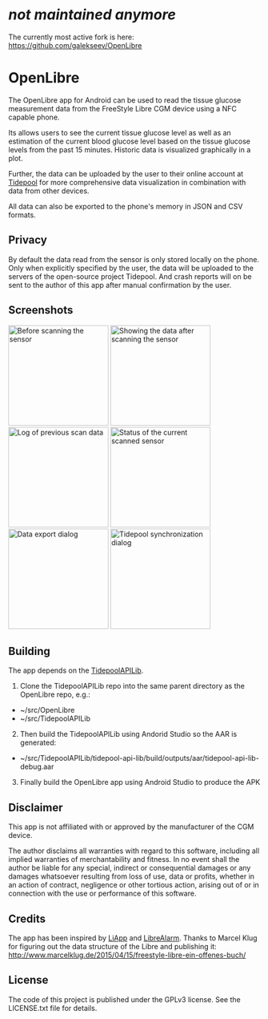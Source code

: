 # *not maintained anymore*
The currently most active fork is here: https://github.com/galekseev/OpenLibre

# OpenLibre
The OpenLibre app for Android can be used to read the tissue glucose measurement data from the FreeStyle Libre CGM device using a NFC capable phone.

Its allows users to see the current tissue glucose level as well as an estimation of the current blood glucose level based on the tissue glucose levels from the past 15 minutes.
Historic data is visualized graphically in a plot.

Further, the data can be uploaded by the user to their online account at [Tidepool](http://tidepool.org/) for more comprehensive data visualization in combination with data from other devices.

All data can also be exported to the phone's memory in JSON and CSV formats.


## Privacy
By default the data read from the sensor is only stored locally on the phone.
Only when explicitly specified by the user, the data will be uploaded to the servers of the open-source project Tidepool.
And crash reports will on be sent to the author of this app after manual confirmation by the user.


## Screenshots
<img title="Before scanning the sensor" src="../gh-pages/screenshots/start.png?raw=true" width="200"></img>
<img title="Showing the data after scanning the sensor" src="../gh-pages/screenshots/scan.png?raw=true" width="200"></img>
<img title="Log of previous scan data" src="../gh-pages/screenshots/log.png?raw=true" width="200"></img>
<img title="Status of the current scanned sensor" src="../gh-pages/screenshots/sensor.png?raw=true" width="200"></img>
<img title="Data export dialog" src="../gh-pages/screenshots/export.png?raw=true" width="200"></img>
<img title="Tidepool synchronization dialog" src="../gh-pages/screenshots/tidepool.png?raw=true" width="200"></img>


## Building
The app depends on the [TidepoolAPILib](https://github.com/DorianScholz/TidepoolAPILib).

1. Clone the TidepoolAPILib repo into the same parent directory as the OpenLibre repo, e.g.:
- ~/src/OpenLibre
- ~/src/TidepoolAPILib

2. Then build the TidepoolAPILib using Andorid Studio so the AAR is generated:
- ~/src/TidepoolAPILib/tidepool-api-lib/build/outputs/aar/tidepool-api-lib-debug.aar

3. Finally build the OpenLibre app using Android Studio to produce the APK


## Disclaimer
This app is not affiliated with or approved by the manufacturer of the CGM device.

The author disclaims all warranties with regard to this software, including all implied warranties of merchantability and fitness.
In no event shall the author be liable for any special, indirect or consequential damages or any damages whatsoever resulting from loss of use, data or profits,
whether in an action of contract, negligence or other tortious action, arising out of or in connection with the use or performance of this software.

## Credits
The app has been inspired by [LiApp](https://github.com/CMKlug/Liapp) and [LibreAlarm](https://github.com/pimpimmi/LibreAlarm).
Thanks to Marcel Klug for figuring out the data structure of the Libre and publishing it: http://www.marcelklug.de/2015/04/15/freestyle-libre-ein-offenes-buch/

## License
The code of this project is published under the GPLv3 license.
See the LICENSE.txt file for details.
